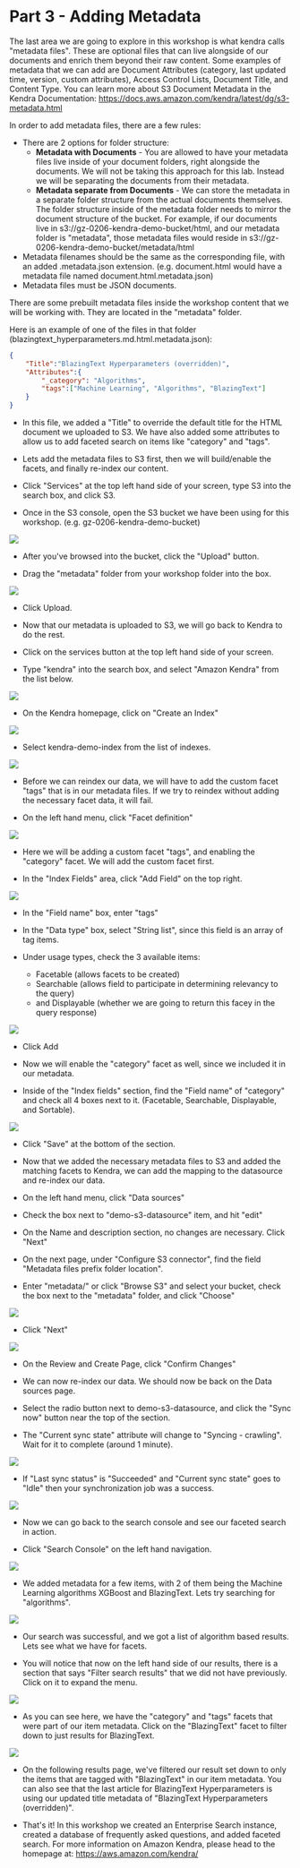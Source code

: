 # Part 3 - Adding Metadata

The last area we are going to explore in this workshop is what kendra calls "metadata files". These are optional files that can live alongside of our documents and enrich them beyond their raw content. Some examples of metadata that we can add are Document Attributes (category, last updated time, version, custom attributes), Access Control Lists, Document Title, and Content Type. You can learn more about S3 Document Metadata in the Kendra Documentation: https://docs.aws.amazon.com/kendra/latest/dg/s3-metadata.html

In order to add metadata files, there are a few rules:

- There are 2 options for folder structure:
  - **Metadata with Documents** - You are allowed to have your metadata files live inside of your document folders, right alongside the documents. We will not be taking this approach for this lab. Instead we will be separating the documents from their metadata.
  - **Metadata separate from Documents** - We can store the metadata in a separate folder structure from the actual documents themselves. The folder structure inside of the metadata folder needs to mirror the document structure of the bucket. For example, if our documents live in s3://gz-0206-kendra-demo-bucket/html, and our metadata folder is "metadata", those metadata files would reside in s3://gz-0206-kendra-demo-bucket/metadata/html
- Metadata filenames should be the same as the corresponding file, with an added .metadata.json extension. (e.g. document.html would have a metadata file named document.html.metadata.json)
- Metadata files must be JSON documents.

There are some prebuilt metadata files inside the workshop content that we will be working with. They are located in the "metadata" folder.

Here is an example of one of the files in that folder (blazingtext_hyperparameters.md.html.metadata.json):

```json
{
	"Title":"BlazingText Hyperparameters (overridden)",
	"Attributes":{
		"_category": "Algorithms",
		"tags":["Machine Learning", "Algorithms", "BlazingText"]
	}
}
```

- In this file, we added a "Title" to override the default title for the HTML document we uploaded to S3. We have also added some attributes to allow us to add faceted search on items like "category" and "tags".

- Lets add the metadata files to S3 first, then we will build/enable the facets, and finally re-index our content.

- Click "Services" at the top left hand side of your screen, type S3 into the search box, and click S3.

- Once in the S3 console, open the S3 bucket we have been using for this workshop. (e.g. gz-0206-kendra-demo-bucket)

![](https://github.com/aws-samples/enterprise-search-with-amazon-kendra-workshop/blob/master/images/Screen%20Shot%202020-02-20%20at%203.56.41%20PM.png)

- After you've browsed into the bucket, click the "Upload" button.

- Drag the "metadata" folder from your workshop folder into the box.

![](https://github.com/aws-samples/enterprise-search-with-amazon-kendra-workshop/blob/master/images/Screen%20Shot%202020-02-20%20at%209.02.07%20PM.png)

- Click Upload.

- Now that our metadata is uploaded to S3, we will go back to Kendra to do the rest.

- Click on the services button at the top left hand side of your screen.

- Type "kendra" into the search box, and select "Amazon Kendra" from the list below.

![](https://github.com/aws-samples/enterprise-search-with-amazon-kendra-workshop/blob/master/images/Screen%20Shot%202020-02-20%20at%204.01.40%20PM.png)

- On the Kendra homepage, click on "Create an Index"

![](https://github.com/aws-samples/enterprise-search-with-amazon-kendra-workshop/blob/master/images/Screen%20Shot%202020-08-04%20at%209.38.50%20AM.png)

- Select kendra-demo-index from the list of indexes.

![](https://github.com/aws-samples/enterprise-search-with-amazon-kendra-workshop/blob/master/images/Screen%20Shot%202020-02-20%20at%205.53.20%20PM.png)

- Before we can reindex our data, we will have to add the custom facet "tags" that is in our metadata files. If we try to reindex without adding the necessary facet data, it will fail.

- On the left hand menu, click "Facet definition"

![](https://github.com/aws-samples/enterprise-search-with-amazon-kendra-workshop/blob/master/images/Screen%20Shot%202020-02-20%20at%206.42.38%20PM%20-%20facet.png)

- Here we will be adding a custom facet "tags", and enabling the "category" facet. We will add the custom facet first.

- In the "Index Fields" area, click "Add Field" on the top right.

![](https://github.com/aws-samples/enterprise-search-with-amazon-kendra-workshop/blob/master/images/Screen%20Shot%202020-08-04%20at%2012.49.30%20PM.png)

- In the "Field name" box, enter "tags"

- In the "Data type" box, select "String list", since this field is an array of tag items.

- Under usage types, check the 3 available items: 

	- Facetable (allows facets to be created)
	- Searchable (allows field to participate in determining relevancy to the query)
	- and Displayable (whether we are going to return this facey in the query response)

![](https://github.com/aws-samples/enterprise-search-with-amazon-kendra-workshop/blob/master/images/Screen%20Shot%202020-08-04%20at%2012.51.59%20PM.png)

- Click Add

- Now we will enable the "category" facet as well, since we included it in our metadata.

- Inside of the "Index fields" section, find the "Field name" of "category" and check all 4 boxes next to it. (Facetable, Searchable, Displayable, and Sortable).

![](https://github.com/aws-samples/enterprise-search-with-amazon-kendra-workshop/blob/master/images/Screen%20Shot%202020-08-04%20at%2012.53.50%20PM.png)

- Click "Save" at the bottom of the section.

- Now that we added the necessary metadata files to S3 and added the matching facets to Kendra, we can add the mapping to the datasource and re-index our data.

- On the left hand menu, click "Data sources"

- Check the box next to "demo-s3-datasource" item, and hit "edit"

- On the Name and description section, no changes are necessary. Click "Next"

- On the next page, under "Configure S3 connector", find the field "Metadata files prefix folder location".

- Enter "metadata/" or click "Browse S3" and select your bucket, check the box next to the "metadata" folder, and click "Choose"

![](https://github.com/aws-samples/enterprise-search-with-amazon-kendra-workshop/blob/master/images/Screen%20Shot%202020-02-20%20at%207.00.29%20PM.png)

- Click "Next"

![](https://github.com/aws-samples/enterprise-search-with-amazon-kendra-workshop/blob/master/images/Screen%20Shot%202020-02-20%20at%207.01.20%20PM.png)

- On the Review and Create Page, click "Confirm Changes"

- We can now re-index our data. We should now be back on the Data sources page.

- Select the radio button next to demo-s3-datasource, and click the "Sync now" button near the top of the section.

- The "Current sync state" attribute will change to "Syncing - crawling". Wait for it to complete (around 1 minute).

![](https://github.com/aws-samples/enterprise-search-with-amazon-kendra-workshop/blob/master/images/Screen%20Shot%202020-08-04%20at%2012.55.41%20PM.png)

- If "Last sync status" is "Succeeded" and "Current sync state" goes to "Idle" then your synchronization job was a success.

![](https://github.com/aws-samples/enterprise-search-with-amazon-kendra-workshop/blob/master/images/Screen%20Shot%202020-08-04%20at%2012.56.12%20PM.png)

- Now we can go back to the search console and see our faceted search in action.

- Click "Search Console" on the left hand navigation.

![](https://github.com/aws-samples/enterprise-search-with-amazon-kendra-workshop/blob/master/images/Screen%20Shot%202020-02-20%20at%206.42.38%20PM.png)

- We added metadata for a few items, with 2 of them being the Machine Learning algorithms XGBoost and BlazingText. Lets try searching for "algorithms".

![](https://github.com/aws-samples/enterprise-search-with-amazon-kendra-workshop/blob/master/images/Screen%20Shot%202020-02-20%20at%207.09.53%20PM.png)

- Our search was successful, and we got a list of algorithm based results. Lets see what we have for facets.

- You will notice that now on the left hand side of our results, there is a section that says "Filter search results" that we did not have previously. Click on it to expand the menu.

![](https://github.com/aws-samples/enterprise-search-with-amazon-kendra-workshop/blob/master/images/Screen%20Shot%202020-02-20%20at%207.10.09%20PM-2.png)

- As you can see here, we have the "category" and "tags" facets that were part of our item metadata. Click on the "BlazingText" facet to filter down to just results for BlazingText.

![](https://github.com/aws-samples/enterprise-search-with-amazon-kendra-workshop/blob/master/images/Screen%20Shot%202020-02-20%20at%207.11.47%20PM.png)

- On the following results page, we've filtered our result set down to only the items that are tagged with "BlazingText" in our item metadata. You can also see that the last article for BlazingText Hyperparameters is using our updated title metadata of "BlazingText Hyperparameters (overridden)".

- That's it! In this workshop we created an Enterprise Search instance, created a database of frequently asked questions, and added faceted search. For more information on Amazon Kendra, please head to the homepage at: https://aws.amazon.com/kendra/
